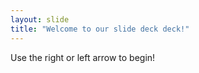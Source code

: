 ```yaml
---
layout: slide
title: "Welcome to our slide deck deck!"
---
```


Use the right or left arrow to begin!
